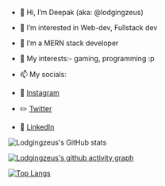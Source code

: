 - 👋 Hi, I’m Deepak (aka: @lodgingzeus)
- 👀 I’m interested in Web-dev, Fullstack dev
- 🌱 I’m a MERN stack developer

- 🌱 My interests:- gaming, programming :p

- 📫 My socials: 
- :movie_camera: [Instagram](https://www.instagram.com/bhagatd585)
- :pencil2: [Twitter](https://twitter.com/deepak_gaming)
- :office: [LinkedIn](https://www.linkedin.com/in/deepak-bhagat-a39277178/)


![Lodgingzeus's GitHub stats](https://github-readme-stats.vercel.app/api?username=lodgingzeus&show_icons=true&theme=radical)


[![Lodgingzeus's github activity graph](https://activity-graph.herokuapp.com/graph?username=lodgingzeus&theme=react)](https://github.com/ashutosh00710/github-readme-activity-graph)

[![Top Langs](https://github-readme-stats.vercel.app/api/top-langs/?username=lodgingzeus)](https://github.com/anuraghazra/github-readme-stats)
